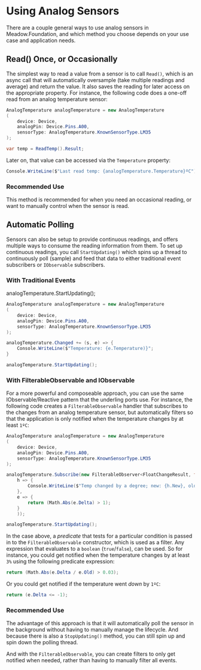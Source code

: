 # Using Analog Sensors

There are a couple general ways to use analog sensors in Meadow.Foundation, and which method you choose depends on your use case and application needs.

## Read() Once, or Occasionally

The simplest way to read a value from a sensor is to call `Read()`, which is an async call that will automatically oversample (take multiple readings and average) and return the value. It also saves the reading for later access on the appropriate property. For instance, the following code does a one-off read from an analog temperature sensor:

```csharp
AnalogTemperature analogTemperature = new AnalogTemperature
(
    device: Device,
    analogPin: Device.Pins.A00,
    sensorType: AnalogTemperature.KnownSensorType.LM35
);

var temp = ReadTemp().Result;
```

Later on, that value can be accessed via the `Temperature` property:

```csharp
Console.WriteLine($"Last read temp: {analogTemperature.Temperature}ºC");
```

### Recommended Use

This method is recommended for when you need an occasional reading, or want to manually control when the sensor is read.

## Automatic Polling

Sensors can also be setup to provide continuous readings, and offers multiple ways to consume the reading information from them. To set up continuous readings, you call `StartUpdating()` which spins up a thread to continuously poll (sample) and feed that data to either traditional event subscribers or `IObservable` subscribers.

### With Traditional Events



analogTemperature.StartUpdating();

```csharp
AnalogTemperature analogTemperature = new AnalogTemperature
(
    device: Device,
    analogPin: Device.Pins.A00,
    sensorType: AnalogTemperature.KnownSensorType.LM35
);

analogTemperature.Changed += (s, e) => {
	Console.WriteLine($"Temperature: {e.Temperature)}";
}

analogTemperature.StartUpdating();
```

### With FilterableObservable and IObservable

For a more powerful and composeable approach, you can use the same IObservable/Reactive pattern that the underling ports use. For instance, the following code creates a `FilterableObservable` handler that subscribes to the changes from an analog temperature sensor, but automatically filters so that the application is only notified when the temperature changes by at least `1ºC`:

```csharp
AnalogTemperature analogTemperature = new AnalogTemperature
(
    device: Device,
    analogPin: Device.Pins.A00,
    sensorType: AnalogTemperature.KnownSensorType.LM35
);

analogTemperature.Subscribe(new FilterableObserver<FloatChangeResult, float>(
    h => {
        Console.WriteLine($"Temp changed by a degree; new: {h.New}, old: {h.Old}");
    },
    e => {
        return (Math.Abs(e.Delta) > 1);
    }
    ));

analogTemperature.StartUpdating();
```

In the case above, a _predicate_ that tests for a particular condition is passed in to the `FilterableObservable` constructor, which is used as a filter. Any expression that evaluates to a `boolean` (`true`/`false`), can be used. So for instance, you could get notified when the temperature changes by at least `3%` using the following predicate expression:

```csharp
return (Math.Abs(e.Delta / e.Old) > 0.03);
```

Or you could get notified if the temperature went _down_ by `1ºC`:

```csharp
return (e.Delta <= -1);
```

### Recommended Use

The advantage of this approach is that it will automatically poll the sensor in the background without having to manually manage the lifecycle. And because there is also a `StopUpdating()` method, you can still spin up and spin down the polling thread.

And with the `FilterableObservable`, you can create filters to only get notified when needed, rather than having to manually filter all events. 

